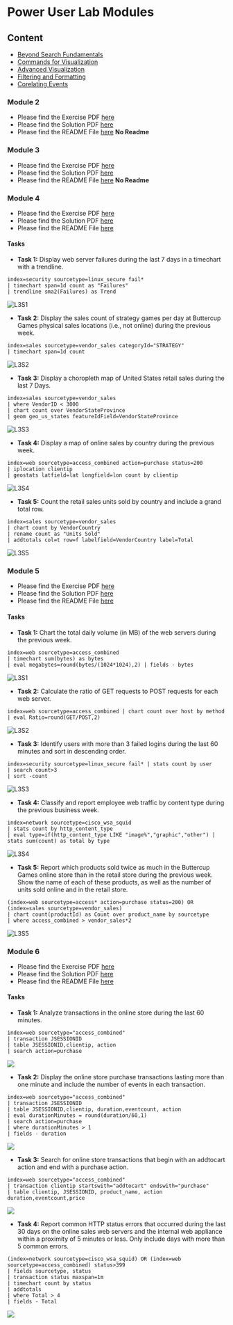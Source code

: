 # Power User Lab Modules

## Content
* [Beyond Search Fundamentals](#Module-2)
* [Commands for Visualization](#Module-3)
* [Advanced Visualization](#Module-4)
* [Filtering and Formatting](#Module-5)
* [Corelating Events](#Module-6)

### Module 2 

* Please find the Exercise PDF [here](./Mod2/SplunkFundamentals2_module2.pdf)
* Please find the Solution PDF [here](./Mod2/SplunkFundamentals2_module2_solutions.pdf)
* Please find the README File [here](#) **No Readme**

### Module 3 

* Please find the Exercise PDF [here](./Mod3/SplunkFundamentals2_module3.pdf)
* Please find the Solution PDF [here](./Mod3/SplunkFundamentals2_module3_solutions.pdf)
* Please find the README File [here](#) **No Readme**

### Module 4 

* Please find the Exercise PDF [here](./Mod4/SplunkFundamentals2_module4.pdf)
* Please find the Solution PDF [here](./Mod4/SplunkFundamentals2_module4_solutions.pdf)
* Please find the README File [here](./Mod4/README.md)

#### Tasks

* **Task 1:** Display web server failures during the last 7 days in a timechart with a trendline.

```
index=security sourcetype=linux_secure fail*
| timechart span=1d count as "Failures"
| trendline sma2(Failures) as Trend
```

![L3S1](./Mod4/resources/L3S1.png)

* **Task 2:** Display the sales count of strategy games per day at Buttercup Games physical sales locations (i.e., not online) during the previous week.

```
index=sales sourcetype=vendor_sales categoryId="STRATEGY"
| timechart span=1d count
```

![L3S2](./Mod4/resources/L3S2.png)

* **Task 3:** Display a choropleth map of United States retail sales during the last 7 Days.

```
index=sales sourcetype=vendor_sales
| where VendorID < 3000
| chart count over VendorStateProvince
| geom geo_us_states featureIdField=VendorStateProvince
```

![L3S3](./Mod4/resources/L3S3.png)

* **Task 4:** Display a map of online sales by country during the previous week.

```
index=web sourcetype=access_combined action=purchase status=200
| iplocation clientip
| geostats latfield=lat longfield=lon count by clientip
```

![L3S4](./Mod4/resources/L3S4.png)

* **Task 5:** Count the retail sales units sold by country and include a grand total row.

```
index=sales sourcetype=vendor_sales 
| chart count by VendorCountry
| rename count as "Units Sold"
| addtotals col=t row=f labelfield=VendorCountry label=Total
```

![L3S5](./Mod4/resources/L3S5.png)

### Module 5 

* Please find the Exercise PDF [here](./Mod5/SplunkFundamentals2_module5.pdf)
* Please find the Solution PDF [here](./Mod5/SplunkFundamentals2_module5_solutions.pdf)
* Please find the README File [here](./Mod5/README.md)

#### Tasks

* **Task 1:** Chart the total daily volume (in MB) of the web servers during the previous week.

```
index=web sourcetype=access_combined
| timechart sum(bytes) as bytes
| eval megabytes=round(bytes/(1024*1024),2) | fields - bytes
```

![L3S1](./Mod5/resources/L3S1.png)

* **Task 2:** Calculate the ratio of GET requests to POST requests for each web server.

```
index=web sourcetype=access_combined | chart count over host by method
| eval Ratio=round(GET/POST,2)
```

![L3S2](./Mod5/resources/L3S2.png)

* **Task 3:** Identify users with more than 3 failed logins during the last 60 minutes and sort in descending
order.

```
index=security sourcetype=linux_secure fail* | stats count by user
| search count>3
| sort -count
```

![L3S3](./Mod5/resources/L3S3.png)

* **Task 4:** Classify and report employee web traffic by content type during the previous business week.

```
index=network sourcetype=cisco_wsa_squid
| stats count by http_content_type
| eval type=if(http_content_type LIKE "image%","graphic","other") | stats sum(count) as total by type
```

![L3S4](./Mod5/resources/L3S4.png)

* **Task 5:** Report which products sold twice as much in the Buttercup Games online store than in the retail store during the previous week. Show the name of each of these products, as well as the number of units sold online and in the retail store.

```
(index=web sourcetype=access* action=purchase status=200) OR (index=sales sourcetype=vendor_sales)
| chart count(productId) as Count over product_name by sourcetype
| where access_combined > vendor_sales*2
```

![L3S5](./Mod5/resources/L3S5.png)

### Module 6

* Please find the Exercise PDF [here](./Mod6/SplunkFundamentals2_module6.pdf)
* Please find the Solution PDF [here](./Mod6/SplunkFundamentals2_module6_solutions.pdf)
* Please find the README File [here](./Mod6/README.md)

#### Tasks

* **Task 1:** Analyze transactions in the online store during the last 60 minutes.

```
index=web sourcetype="access_combined"
| transaction JSESSIONID
| table JSESSIONID,clientip, action
| search action=purchase
```

![](./Mod6/resources/01.png)

* **Task 2:** Display the online store purchase transactions lasting more than one minute and include the number of events in each transaction.

```
index=web sourcetype="access_combined"
| transaction JSESSIONID
| table JSESSIONID,clientip, duration,eventcount, action
| eval durationMinutes = round(duration/60,1)
| search action=purchase
| where durationMinutes > 1
| fields - duration
```

![](./Mod6/resources/02.png)

* **Task 3:** Search for online store transactions that begin with an addtocart action and end with a purchase action.

```
index=web sourcetype="access_combined"
| transaction clientip startswith="addtocart" endswith="purchase"
| table clientip, JSESSIONID, product_name, action duration,eventcount,price
```

![](./Mod6/resources/03.png)

* **Task 4:** Report common HTTP status errors that occurred during the last 30 days on the online sales web servers and the internal web appliance within a proximity of 5 minutes or less. Only include days with more than 5 common errors.


```
(index=network sourcetype=cisco_wsa_squid) OR (index=web sourcetype=access_combined) status>399
| fields sourcetype, status
| transaction status maxspan=1m
| timechart count by status
| addtotals
| where Total > 4
| fields - Total
```

![](./Mod6/resources/05.png)


